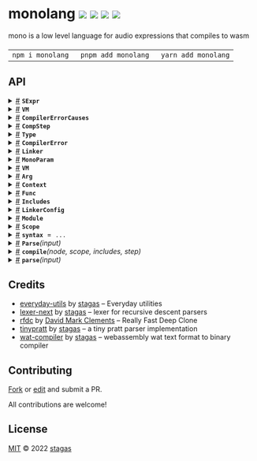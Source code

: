 <h1>
monolang <a href="https://npmjs.org/package/monolang"><img src="https://img.shields.io/badge/npm-v1.0.0-F00.svg?colorA=000"/></a> <a href="src"><img src="https://img.shields.io/badge/loc-3,333-FFF.svg?colorA=000"/></a> <a href="https://cdn.jsdelivr.net/npm/monolang@1.0.0/dist/monolang.min.js"><img src="https://img.shields.io/badge/brotli-20.3K-333.svg?colorA=000"/></a> <a href="LICENSE"><img src="https://img.shields.io/badge/license-MIT-F0B.svg?colorA=000"/></a>
</h1>

<p></p>

mono is a low level language for audio expressions that compiles to wasm

<h4>
<table><tr><td title="Triple click to select and copy paste">
<code>npm i monolang </code>
</td><td title="Triple click to select and copy paste">
<code>pnpm add monolang </code>
</td><td title="Triple click to select and copy paste">
<code>yarn add monolang</code>
</td></tr></table>
</h4>

## API

<p>  <details id="SExpr$206" title="Interface" ><summary><span><a href="#SExpr$206">#</a></span>  <code><strong>SExpr</strong></code>    </summary>  <a href="src/sexpr.ts#L1">src/sexpr.ts#L1</a>  <ul>        </ul></details>  <details id="VM$209" title="Interface" ><summary><span><a href="#VM$209">#</a></span>  <code><strong>VM</strong></code>    </summary>  <a href="src/lib/vm.ts#L26">src/lib/vm.ts#L26</a>  <ul>        <p>  <details id="fill$210" title="Method" ><summary><span><a href="#fill$210">#</a></span>  <code><strong>fill</strong></code><em>(frame, offset, end, args)</em>    </summary>    <ul>    <p>    <details id="frame$212" title="Parameter" ><summary><span><a href="#frame$212">#</a></span>  <code><strong>frame</strong></code>    </summary>    <ul><p>number</p>        </ul></details><details id="offset$213" title="Parameter" ><summary><span><a href="#offset$213">#</a></span>  <code><strong>offset</strong></code>    </summary>    <ul><p>number</p>        </ul></details><details id="end$214" title="Parameter" ><summary><span><a href="#end$214">#</a></span>  <code><strong>end</strong></code>    </summary>    <ul><p>number</p>        </ul></details><details id="args$215" title="Parameter" ><summary><span><a href="#args$215">#</a></span>  <code><strong>args</strong></code>    </summary>    <ul><p>number  []</p>        </ul></details>  <p><strong>fill</strong><em>(frame, offset, end, args)</em>  &nbsp;=&gt;  <ul>void</ul></p></p>    </ul></details></p></ul></details><details id="CompilerErrorCauses$1" title="Namespace" ><summary><span><a href="#CompilerErrorCauses$1">#</a></span>  <code><strong>CompilerErrorCauses</strong></code>    </summary>  <a href="src/causes.ts#L1">src/causes.ts#L1</a>  <ul>        <p>  <details id="CompilerErrorCause$2" title="Class" ><summary><span><a href="#CompilerErrorCause$2">#</a></span>  <code><strong>CompilerErrorCause</strong></code>    </summary>  <a href="src/causes.ts#L3">src/causes.ts#L3</a>  <ul>        <p>  <details id="constructor$3" title="Constructor" ><summary><span><a href="#constructor$3">#</a></span>  <code><strong>constructor</strong></code><em>(token, short)</em>    </summary>    <ul>    <p>  <details id="new CompilerErrorCause$4" title="ConstructorSignature" ><summary><span><a href="#new CompilerErrorCause$4">#</a></span>  <code><strong>new CompilerErrorCause</strong></code><em>()</em>    </summary>    <ul><p><a href="#CompilerErrorCause$2">CompilerErrorCause</a></p>      <p>  <details id="token$5" title="Parameter" ><summary><span><a href="#token$5">#</a></span>  <code><strong>token</strong></code>    </summary>    <ul><p><span>Token</span></p>        </ul></details><details id="short$6" title="Parameter" ><summary><span><a href="#short$6">#</a></span>  <code><strong>short</strong></code>    </summary>    <ul><p>string</p>        </ul></details></p>  </ul></details></p>    </ul></details><details id="name$7" title="Property" ><summary><span><a href="#name$7">#</a></span>  <code><strong>name</strong></code>  <span><span>&nbsp;=&nbsp;</span>  <code>'CompilerUnknownError'</code></span>  </summary>  <a href="src/causes.ts#L4">src/causes.ts#L4</a>  <ul><p>string</p>        </ul></details></p></ul></details><details id="InvalidErrorCause$26" title="Class" ><summary><span><a href="#InvalidErrorCause$26">#</a></span>  <code><strong>InvalidErrorCause</strong></code>    </summary>  <a href="src/causes.ts#L15">src/causes.ts#L15</a>  <ul>        <p>  <details id="constructor$27" title="Constructor" ><summary><span><a href="#constructor$27">#</a></span>  <code><strong>constructor</strong></code><em>(token, short)</em>    </summary>    <ul>    <p>  <details id="new InvalidErrorCause$28" title="ConstructorSignature" ><summary><span><a href="#new InvalidErrorCause$28">#</a></span>  <code><strong>new InvalidErrorCause</strong></code><em>()</em>    </summary>    <ul><p><a href="#InvalidErrorCause$26">InvalidErrorCause</a></p>      <p>  <details id="token$29" title="Parameter" ><summary><span><a href="#token$29">#</a></span>  <code><strong>token</strong></code>    </summary>    <ul><p><span>Token</span></p>        </ul></details><details id="short$30" title="Parameter" ><summary><span><a href="#short$30">#</a></span>  <code><strong>short</strong></code>    </summary>    <ul><p>string</p>        </ul></details></p>  </ul></details></p>    </ul></details><details id="name$31" title="Property" ><summary><span><a href="#name$31">#</a></span>  <code><strong>name</strong></code>  <span><span>&nbsp;=&nbsp;</span>  <code>'CompilerInvalidError'</code></span>  </summary>  <a href="src/causes.ts#L16">src/causes.ts#L16</a>  <ul><p>string</p>        </ul></details></p></ul></details><details id="ReferenceErrorCause$8" title="Class" ><summary><span><a href="#ReferenceErrorCause$8">#</a></span>  <code><strong>ReferenceErrorCause</strong></code>    </summary>  <a href="src/causes.ts#L6">src/causes.ts#L6</a>  <ul>        <p>  <details id="constructor$9" title="Constructor" ><summary><span><a href="#constructor$9">#</a></span>  <code><strong>constructor</strong></code><em>(token, short)</em>    </summary>    <ul>    <p>  <details id="new ReferenceErrorCause$10" title="ConstructorSignature" ><summary><span><a href="#new ReferenceErrorCause$10">#</a></span>  <code><strong>new ReferenceErrorCause</strong></code><em>()</em>    </summary>    <ul><p><a href="#ReferenceErrorCause$8">ReferenceErrorCause</a></p>      <p>  <details id="token$11" title="Parameter" ><summary><span><a href="#token$11">#</a></span>  <code><strong>token</strong></code>    </summary>    <ul><p><span>Token</span></p>        </ul></details><details id="short$12" title="Parameter" ><summary><span><a href="#short$12">#</a></span>  <code><strong>short</strong></code>    </summary>    <ul><p>string</p>        </ul></details></p>  </ul></details></p>    </ul></details><details id="name$13" title="Property" ><summary><span><a href="#name$13">#</a></span>  <code><strong>name</strong></code>  <span><span>&nbsp;=&nbsp;</span>  <code>'CompilerReferenceError'</code></span>  </summary>  <a href="src/causes.ts#L7">src/causes.ts#L7</a>  <ul><p>string</p>        </ul></details></p></ul></details><details id="SyntaxErrorCause$20" title="Class" ><summary><span><a href="#SyntaxErrorCause$20">#</a></span>  <code><strong>SyntaxErrorCause</strong></code>    </summary>  <a href="src/causes.ts#L12">src/causes.ts#L12</a>  <ul>        <p>  <details id="constructor$21" title="Constructor" ><summary><span><a href="#constructor$21">#</a></span>  <code><strong>constructor</strong></code><em>(token, short)</em>    </summary>    <ul>    <p>  <details id="new SyntaxErrorCause$22" title="ConstructorSignature" ><summary><span><a href="#new SyntaxErrorCause$22">#</a></span>  <code><strong>new SyntaxErrorCause</strong></code><em>()</em>    </summary>    <ul><p><a href="#SyntaxErrorCause$20">SyntaxErrorCause</a></p>      <p>  <details id="token$23" title="Parameter" ><summary><span><a href="#token$23">#</a></span>  <code><strong>token</strong></code>    </summary>    <ul><p><span>Token</span></p>        </ul></details><details id="short$24" title="Parameter" ><summary><span><a href="#short$24">#</a></span>  <code><strong>short</strong></code>    </summary>    <ul><p>string</p>        </ul></details></p>  </ul></details></p>    </ul></details><details id="name$25" title="Property" ><summary><span><a href="#name$25">#</a></span>  <code><strong>name</strong></code>  <span><span>&nbsp;=&nbsp;</span>  <code>'CompilerSyntaxError'</code></span>  </summary>  <a href="src/causes.ts#L13">src/causes.ts#L13</a>  <ul><p>string</p>        </ul></details></p></ul></details><details id="TypeErrorCause$14" title="Class" ><summary><span><a href="#TypeErrorCause$14">#</a></span>  <code><strong>TypeErrorCause</strong></code>    </summary>  <a href="src/causes.ts#L9">src/causes.ts#L9</a>  <ul>        <p>  <details id="constructor$15" title="Constructor" ><summary><span><a href="#constructor$15">#</a></span>  <code><strong>constructor</strong></code><em>(token, short)</em>    </summary>    <ul>    <p>  <details id="new TypeErrorCause$16" title="ConstructorSignature" ><summary><span><a href="#new TypeErrorCause$16">#</a></span>  <code><strong>new TypeErrorCause</strong></code><em>()</em>    </summary>    <ul><p><a href="#TypeErrorCause$14">TypeErrorCause</a></p>      <p>  <details id="token$17" title="Parameter" ><summary><span><a href="#token$17">#</a></span>  <code><strong>token</strong></code>    </summary>    <ul><p><span>Token</span></p>        </ul></details><details id="short$18" title="Parameter" ><summary><span><a href="#short$18">#</a></span>  <code><strong>short</strong></code>    </summary>    <ul><p>string</p>        </ul></details></p>  </ul></details></p>    </ul></details><details id="name$19" title="Property" ><summary><span><a href="#name$19">#</a></span>  <code><strong>name</strong></code>  <span><span>&nbsp;=&nbsp;</span>  <code>'CompilerTypeError'</code></span>  </summary>  <a href="src/causes.ts#L10">src/causes.ts#L10</a>  <ul><p>string</p>        </ul></details></p></ul></details></p></ul></details><details id="CompStep$79" title="Enum" ><summary><span><a href="#CompStep$79">#</a></span>  <code><strong>CompStep</strong></code>    </summary>  <a href="src/compiler.ts#L98">src/compiler.ts#L98</a>  <ul>        <p>  <details id="Lib$80" title="EnumMember" ><summary><span><a href="#Lib$80">#</a></span>  <code><strong>Lib</strong></code>  <span><span>&nbsp;=&nbsp;</span>  <code>"lib"</code></span>  </summary>  <a href="src/compiler.ts#L99">src/compiler.ts#L99</a>  <ul>        </ul></details><details id="User$81" title="EnumMember" ><summary><span><a href="#User$81">#</a></span>  <code><strong>User</strong></code>  <span><span>&nbsp;=&nbsp;</span>  <code>"user"</code></span>  </summary>  <a href="src/compiler.ts#L100">src/compiler.ts#L100</a>  <ul>        </ul></details></p></ul></details><details id="Type$74" title="Enum" ><summary><span><a href="#Type$74">#</a></span>  <code><strong>Type</strong></code>    </summary>  <a href="src/typed.ts#L5">src/typed.ts#L5</a>  <ul>        <p>  <details id="any$75" title="EnumMember" ><summary><span><a href="#any$75">#</a></span>  <code><strong>any</strong></code>  <span><span>&nbsp;=&nbsp;</span>  <code>"any"</code></span>  </summary>  <a href="src/typed.ts#L6">src/typed.ts#L6</a>  <ul>        </ul></details><details id="bool$76" title="EnumMember" ><summary><span><a href="#bool$76">#</a></span>  <code><strong>bool</strong></code>  <span><span>&nbsp;=&nbsp;</span>  <code>"bool"</code></span>  </summary>  <a href="src/typed.ts#L7">src/typed.ts#L7</a>  <ul>        </ul></details><details id="f32$78" title="EnumMember" ><summary><span><a href="#f32$78">#</a></span>  <code><strong>f32</strong></code>  <span><span>&nbsp;=&nbsp;</span>  <code>"f32"</code></span>  </summary>  <a href="src/typed.ts#L9">src/typed.ts#L9</a>  <ul>        </ul></details><details id="i32$77" title="EnumMember" ><summary><span><a href="#i32$77">#</a></span>  <code><strong>i32</strong></code>  <span><span>&nbsp;=&nbsp;</span>  <code>"i32"</code></span>  </summary>  <a href="src/typed.ts#L8">src/typed.ts#L8</a>  <ul>        </ul></details></p></ul></details><details id="CompilerError$32" title="Class" ><summary><span><a href="#CompilerError$32">#</a></span>  <code><strong>CompilerError</strong></code>    </summary>  <a href="src/compiler.ts#L21">src/compiler.ts#L21</a>  <ul>        <p>  <details id="constructor$33" title="Constructor" ><summary><span><a href="#constructor$33">#</a></span>  <code><strong>constructor</strong></code><em>(cause)</em>    </summary>  <a href="src/compiler.ts#L23">src/compiler.ts#L23</a>  <ul>    <p>  <details id="new CompilerError$34" title="ConstructorSignature" ><summary><span><a href="#new CompilerError$34">#</a></span>  <code><strong>new CompilerError</strong></code><em>()</em>    </summary>    <ul><p><a href="#CompilerError$32">CompilerError</a></p>      <p>  <details id="cause$35" title="Parameter" ><summary><span><a href="#cause$35">#</a></span>  <code><strong>cause</strong></code>    </summary>    <ul><p><span>Error</span></p>        </ul></details></p>  </ul></details></p>    </ul></details><details id="cause$36" title="Property" ><summary><span><a href="#cause$36">#</a></span>  <code><strong>cause</strong></code>    </summary>  <a href="src/compiler.ts#L14">src/compiler.ts#L14</a>  <ul><p><a href="#ReferenceErrorCause$8">ReferenceErrorCause</a> | <a href="#TypeErrorCause$14">TypeErrorCause</a> | <a href="#SyntaxErrorCause$20">SyntaxErrorCause</a> | <a href="#InvalidErrorCause$26">InvalidErrorCause</a></p>        </ul></details><details id="name$37" title="Property" ><summary><span><a href="#name$37">#</a></span>  <code><strong>name</strong></code>  <span><span>&nbsp;=&nbsp;</span>  <code>'CompilerError'</code></span>  </summary>  <a href="src/compiler.ts#L22">src/compiler.ts#L22</a>  <ul><p>string</p>        </ul></details></p></ul></details><details id="Linker$91" title="Class" ><summary><span><a href="#Linker$91">#</a></span>  <code><strong>Linker</strong></code>    </summary>  <a href="src/linker.ts#L17">src/linker.ts#L17</a>  <ul>        <p>  <details id="constructor$92" title="Constructor" ><summary><span><a href="#constructor$92">#</a></span>  <code><strong>constructor</strong></code><em>(config)</em>    </summary>  <a href="src/linker.ts#L32">src/linker.ts#L32</a>  <ul>    <p>  <details id="new Linker$93" title="ConstructorSignature" ><summary><span><a href="#new Linker$93">#</a></span>  <code><strong>new Linker</strong></code><em>()</em>    </summary>    <ul><p><a href="#Linker$91">Linker</a></p>      <p>  <details id="config$94" title="Parameter" ><summary><span><a href="#config$94">#</a></span>  <code><strong>config</strong></code>    </summary>    <ul><p><a href="#LinkerConfig$88">LinkerConfig</a></p>        </ul></details></p>  </ul></details></p>    </ul></details><details id="binary$108" title="Property" ><summary><span><a href="#binary$108">#</a></span>  <code><strong>binary</strong></code>    </summary>  <a href="src/linker.ts#L28">src/linker.ts#L28</a>  <ul><p><span>Uint8Array</span></p>        </ul></details><details id="config$96" title="Property" ><summary><span><a href="#config$96">#</a></span>  <code><strong>config</strong></code>    </summary>  <a href="src/linker.ts#L21">src/linker.ts#L21</a>  <ul><p><a href="#LinkerConfig$88">LinkerConfig</a></p>        </ul></details><details id="id$95" title="Property" ><summary><span><a href="#id$95">#</a></span>  <code><strong>id</strong></code>  <span><span>&nbsp;=&nbsp;</span>  <code>...</code></span>  </summary>  <a href="src/linker.ts#L18">src/linker.ts#L18</a>  <ul><p>string</p>        </ul></details><details id="instance$110" title="Property" ><summary><span><a href="#instance$110">#</a></span>  <code><strong>instance</strong></code>    </summary>  <a href="src/linker.ts#L30">src/linker.ts#L30</a>  <ul><p><span>Instance</span></p>        </ul></details><details id="lib$102" title="Property" ><summary><span><a href="#lib$102">#</a></span>  <code><strong>lib</strong></code>    </summary>  <a href="src/linker.ts#L24">src/linker.ts#L24</a>  <ul><p>{<p>  <details id="context$104" title="Property" ><summary><span><a href="#context$104">#</a></span>  <code><strong>context</strong></code>    </summary>  <a href="src/linker.ts#L24">src/linker.ts#L24</a>  <ul><p><span>Context</span></p>        </ul></details><details id="includes$106" title="Property" ><summary><span><a href="#includes$106">#</a></span>  <code><strong>includes</strong></code>    </summary>  <a href="src/linker.ts#L24">src/linker.ts#L24</a>  <ul><p><a href="#Includes$60">Includes</a></p>        </ul></details><details id="scope$105" title="Property" ><summary><span><a href="#scope$105">#</a></span>  <code><strong>scope</strong></code>    </summary>  <a href="src/linker.ts#L24">src/linker.ts#L24</a>  <ul><p><a href="#Scope$38">Scope</a></p>        </ul></details></p>}</p>        </ul></details><details id="memory$109" title="Property" ><summary><span><a href="#memory$109">#</a></span>  <code><strong>memory</strong></code>    </summary>  <a href="src/linker.ts#L29">src/linker.ts#L29</a>  <ul><p><span>Memory</span></p>        </ul></details><details id="module$97" title="Property" ><summary><span><a href="#module$97">#</a></span>  <code><strong>module</strong></code>    </summary>  <a href="src/linker.ts#L22">src/linker.ts#L22</a>  <ul><p><a href="#Module$66">Module</a></p>        </ul></details><details id="mono$107" title="Property" ><summary><span><a href="#mono$107">#</a></span>  <code><strong>mono</strong></code>  <span><span>&nbsp;=&nbsp;</span>  <code>{}</code></span>  </summary>  <a href="src/linker.ts#L25">src/linker.ts#L25</a>  <ul><p><span>Record</span>&lt;string, string&gt;</p>        </ul></details><details id="sexpr$98" title="Property" ><summary><span><a href="#sexpr$98">#</a></span>  <code><strong>sexpr</strong></code>  <span><span>&nbsp;=&nbsp;</span>  <code>...</code></span>  </summary>  <a href="src/linker.ts#L23">src/linker.ts#L23</a>  <ul><p><details id="__type$99" title="Function" ><summary><span><a href="#__type$99">#</a></span>  <em>(linker)</em>    </summary>    <ul>    <p>    <details id="linker$101" title="Parameter" ><summary><span><a href="#linker$101">#</a></span>  <code><strong>linker</strong></code>    </summary>    <ul><p><a href="#Linker$91">Linker</a></p>        </ul></details>  <p><strong></strong><em>(linker)</em>  &nbsp;=&gt;  <ul><a href="#SExpr$206">SExpr</a></ul></p></p>    </ul></details></p>        </ul></details><details id="link$113" title="Method" ><summary><span><a href="#link$113">#</a></span>  <code><strong>link</strong></code><em>(src)</em>    </summary>  <a href="src/linker.ts#L51">src/linker.ts#L51</a>  <ul>    <p>    <details id="src$115" title="Parameter" ><summary><span><a href="#src$115">#</a></span>  <code><strong>src</strong></code>    </summary>    <ul><p>string</p>        </ul></details>  <p><strong>link</strong><em>(src)</em>  &nbsp;=&gt;  <ul>void</ul></p></p>    </ul></details><details id="linkLib$116" title="Method" ><summary><span><a href="#linkLib$116">#</a></span>  <code><strong>linkLib</strong></code><em>(lib)</em>    </summary>  <a href="src/linker.ts#L78">src/linker.ts#L78</a>  <ul>    <p>    <details id="lib$118" title="Parameter" ><summary><span><a href="#lib$118">#</a></span>  <code><strong>lib</strong></code>    </summary>    <ul><p><span>Record</span>&lt;string, string | <details id="__type$119" title="Function" ><summary><span><a href="#__type$119">#</a></span>  <em>(config)</em>    </summary>    <ul>    <p>    <details id="config$121" title="Parameter" ><summary><span><a href="#config$121">#</a></span>  <code><strong>config</strong></code>    </summary>    <ul><p><a href="#LinkerConfig$88">LinkerConfig</a></p>        </ul></details>  <p><strong></strong><em>(config)</em>  &nbsp;=&gt;  <ul>string</ul></p></p>    </ul></details>&gt;</p>        </ul></details>  <p><strong>linkLib</strong><em>(lib)</em>  &nbsp;=&gt;  <ul>void</ul></p></p>    </ul></details><details id="linkMono$128" title="Method" ><summary><span><a href="#linkMono$128">#</a></span>  <code><strong>linkMono</strong></code><em>(monolib)</em>    </summary>  <a href="src/linker.ts#L106">src/linker.ts#L106</a>  <ul>    <p>    <details id="monolib$130" title="Parameter" ><summary><span><a href="#monolib$130">#</a></span>  <code><strong>monolib</strong></code>    </summary>    <ul><p><span>Record</span>&lt;string, string&gt;</p>        </ul></details>  <p><strong>linkMono</strong><em>(monolib)</em>  &nbsp;=&gt;  <ul>void</ul></p></p>    </ul></details><details id="linkSExpr$122" title="Method" ><summary><span><a href="#linkSExpr$122">#</a></span>  <code><strong>linkSExpr</strong></code><em>(fn)</em>    </summary>  <a href="src/linker.ts#L102">src/linker.ts#L102</a>  <ul>    <p>    <details id="fn$124" title="Function" ><summary><span><a href="#fn$124">#</a></span>  <code><strong>fn</strong></code><em>(linker)</em>    </summary>    <ul>    <p>    <details id="linker$127" title="Parameter" ><summary><span><a href="#linker$127">#</a></span>  <code><strong>linker</strong></code>    </summary>    <ul><p><a href="#Linker$91">Linker</a></p>        </ul></details>  <p><strong>fn</strong><em>(linker)</em>  &nbsp;=&gt;  <ul><a href="#SExpr$206">SExpr</a></ul></p></p>    </ul></details>  <p><strong>linkSExpr</strong><em>(fn)</em>  &nbsp;=&gt;  <ul>void</ul></p></p>    </ul></details><details id="make$111" title="Method" ><summary><span><a href="#make$111">#</a></span>  <code><strong>make</strong></code><em>()</em>    </summary>  <a href="src/linker.ts#L37">src/linker.ts#L37</a>  <ul>    <p>      <p><strong>make</strong><em>()</em>  &nbsp;=&gt;  <ul><span>Promise</span>&lt;void&gt;</ul></p></p>    </ul></details></p></ul></details><details id="MonoParam$147" title="Class" ><summary><span><a href="#MonoParam$147">#</a></span>  <code><strong>MonoParam</strong></code>    </summary>  <a href="src/vm.ts#L21">src/vm.ts#L21</a>  <ul>        <p>  <details id="constructor$148" title="Constructor" ><summary><span><a href="#constructor$148">#</a></span>  <code><strong>constructor</strong></code><em>(data)</em>    </summary>  <a href="src/vm.ts#L37">src/vm.ts#L37</a>  <ul>    <p>  <details id="new MonoParam$149" title="ConstructorSignature" ><summary><span><a href="#new MonoParam$149">#</a></span>  <code><strong>new MonoParam</strong></code><em>()</em>    </summary>    <ul><p><a href="#MonoParam$147">MonoParam</a></p>      <p>  <details id="data$150" title="Parameter" ><summary><span><a href="#data$150">#</a></span>  <code><strong>data</strong></code>    </summary>    <ul><p><span>Partial</span>&lt;<a href="#MonoParam$147">MonoParam</a>&gt;</p>        </ul></details></p>  </ul></details></p>    </ul></details><details id="defaultValue$162" title="Property" ><summary><span><a href="#defaultValue$162">#</a></span>  <code><strong>defaultValue</strong></code>    </summary>  <a href="src/vm.ts#L33">src/vm.ts#L33</a>  <ul><p>number</p>        </ul></details><details id="id$151" title="Property" ><summary><span><a href="#id$151">#</a></span>  <code><strong>id</strong></code>    </summary>  <a href="src/vm.ts#L22">src/vm.ts#L22</a>  <ul><p><span>Token</span></p>        </ul></details><details id="maxValue$161" title="Property" ><summary><span><a href="#maxValue$161">#</a></span>  <code><strong>maxValue</strong></code>    </summary>  <a href="src/vm.ts#L32">src/vm.ts#L32</a>  <ul><p>number</p>        </ul></details><details id="minValue$160" title="Property" ><summary><span><a href="#minValue$160">#</a></span>  <code><strong>minValue</strong></code>    </summary>  <a href="src/vm.ts#L31">src/vm.ts#L31</a>  <ul><p>number</p>        </ul></details><details id="name$159" title="Property" ><summary><span><a href="#name$159">#</a></span>  <code><strong>name</strong></code>    </summary>  <a href="src/vm.ts#L30">src/vm.ts#L30</a>  <ul><p>string</p>        </ul></details><details id="normalValue$163" title="Property" ><summary><span><a href="#normalValue$163">#</a></span>  <code><strong>normalValue</strong></code>    </summary>  <a href="src/vm.ts#L34">src/vm.ts#L34</a>  <ul><p>number</p>        </ul></details><details id="scaleValue$164" title="Property" ><summary><span><a href="#scaleValue$164">#</a></span>  <code><strong>scaleValue</strong></code>    </summary>  <a href="src/vm.ts#L35">src/vm.ts#L35</a>  <ul><p>number</p>        </ul></details><details id="source$153" title="Property" ><summary><span><a href="#source$153">#</a></span>  <code><strong>source</strong></code>    </summary>  <a href="src/vm.ts#L24">src/vm.ts#L24</a>  <ul><p>{<p>  <details id="arg$155" title="Property" ><summary><span><a href="#arg$155">#</a></span>  <code><strong>arg</strong></code>    </summary>  <a href="src/vm.ts#L25">src/vm.ts#L25</a>  <ul><p>string</p>        </ul></details><details id="default$158" title="Property" ><summary><span><a href="#default$158">#</a></span>  <code><strong>default</strong></code>    </summary>  <a href="src/vm.ts#L28">src/vm.ts#L28</a>  <ul><p>string</p>        </ul></details><details id="id$156" title="Property" ><summary><span><a href="#id$156">#</a></span>  <code><strong>id</strong></code>    </summary>  <a href="src/vm.ts#L26">src/vm.ts#L26</a>  <ul><p>string</p>        </ul></details><details id="range$157" title="Property" ><summary><span><a href="#range$157">#</a></span>  <code><strong>range</strong></code>    </summary>  <a href="src/vm.ts#L27">src/vm.ts#L27</a>  <ul><p>string</p>        </ul></details></p>}</p>        </ul></details><details id="sourceIndex$152" title="Property" ><summary><span><a href="#sourceIndex$152">#</a></span>  <code><strong>sourceIndex</strong></code>    </summary>  <a href="src/vm.ts#L23">src/vm.ts#L23</a>  <ul><p>number</p>        </ul></details><details id="normalize$165" title="Method" ><summary><span><a href="#normalize$165">#</a></span>  <code><strong>normalize</strong></code><em>(value)</em>    </summary>  <a href="src/vm.ts#L43">src/vm.ts#L43</a>  <ul>    <p>    <details id="value$167" title="Parameter" ><summary><span><a href="#value$167">#</a></span>  <code><strong>value</strong></code>    </summary>    <ul><p>number</p>        </ul></details>  <p><strong>normalize</strong><em>(value)</em>  &nbsp;=&gt;  <ul>number</ul></p></p>    </ul></details><details id="scale$168" title="Method" ><summary><span><a href="#scale$168">#</a></span>  <code><strong>scale</strong></code><em>(normal)</em>    </summary>  <a href="src/vm.ts#L47">src/vm.ts#L47</a>  <ul>    <p>    <details id="normal$170" title="Parameter" ><summary><span><a href="#normal$170">#</a></span>  <code><strong>normal</strong></code>    </summary>    <ul><p>number</p>        </ul></details>  <p><strong>scale</strong><em>(normal)</em>  &nbsp;=&gt;  <ul>number</ul></p></p>    </ul></details></p></ul></details><details id="VM$171" title="Class" ><summary><span><a href="#VM$171">#</a></span>  <code><strong>VM</strong></code>    </summary>  <a href="src/vm.ts#L52">src/vm.ts#L52</a>  <ul>        <p>  <details id="constructor$172" title="Constructor" ><summary><span><a href="#constructor$172">#</a></span>  <code><strong>constructor</strong></code><em>(config)</em>    </summary>  <a href="src/vm.ts#L67">src/vm.ts#L67</a>  <ul>    <p>  <details id="new VM$173" title="ConstructorSignature" ><summary><span><a href="#new VM$173">#</a></span>  <code><strong>new VM</strong></code><em>()</em>    </summary>    <ul><p><a href="#VM$171">VM</a></p>      <p>  <details id="config$174" title="Parameter" ><summary><span><a href="#config$174">#</a></span>  <code><strong>config</strong></code>  <span><span>&nbsp;=&nbsp;</span>  <code>{}</code></span>  </summary>    <ul><p><span>Partial</span>&lt;<a href="#LinkerConfig$88">LinkerConfig</a>&gt;</p>        </ul></details></p>  </ul></details></p>    </ul></details><details id="code$177" title="Property" ><summary><span><a href="#code$177">#</a></span>  <code><strong>code</strong></code>  <span><span>&nbsp;=&nbsp;</span>  <code>''</code></span>  </summary>  <a href="src/vm.ts#L56">src/vm.ts#L56</a>  <ul><p>string</p>        </ul></details><details id="config$178" title="Property" ><summary><span><a href="#config$178">#</a></span>  <code><strong>config</strong></code>    </summary>  <a href="src/vm.ts#L58">src/vm.ts#L58</a>  <ul><p><a href="#LinkerConfig$88">LinkerConfig</a></p>        </ul></details><details id="inputs$182" title="Property" ><summary><span><a href="#inputs$182">#</a></span>  <code><strong>inputs</strong></code>    </summary>  <a href="src/vm.ts#L64">src/vm.ts#L64</a>  <ul><p><span>Float32Array</span>  []</p>        </ul></details><details id="instance$181" title="Property" ><summary><span><a href="#instance$181">#</a></span>  <code><strong>instance</strong></code>    </summary>  <a href="src/vm.ts#L62">src/vm.ts#L62</a>  <ul><p><span>Instance</span></p>        </ul></details><details id="isReady$175" title="Property" ><summary><span><a href="#isReady$175">#</a></span>  <code><strong>isReady</strong></code>  <span><span>&nbsp;=&nbsp;</span>  <code>false</code></span>  </summary>  <a href="src/vm.ts#L53">src/vm.ts#L53</a>  <ul><p>boolean</p>        </ul></details><details id="linker$179" title="Property" ><summary><span><a href="#linker$179">#</a></span>  <code><strong>linker</strong></code>    </summary>  <a href="src/vm.ts#L60">src/vm.ts#L60</a>  <ul><p><a href="#Linker$91">Linker</a></p>        </ul></details><details id="module$180" title="Property" ><summary><span><a href="#module$180">#</a></span>  <code><strong>module</strong></code>    </summary>  <a href="src/vm.ts#L61">src/vm.ts#L61</a>  <ul><p><a href="#Module$66">Module</a></p>        </ul></details><details id="outputs$183" title="Property" ><summary><span><a href="#outputs$183">#</a></span>  <code><strong>outputs</strong></code>    </summary>  <a href="src/vm.ts#L65">src/vm.ts#L65</a>  <ul><p><span>Float32Array</span>  []</p>        </ul></details><details id="skipMono$176" title="Property" ><summary><span><a href="#skipMono$176">#</a></span>  <code><strong>skipMono</strong></code>  <span><span>&nbsp;=&nbsp;</span>  <code>false</code></span>  </summary>  <a href="src/vm.ts#L54">src/vm.ts#L54</a>  <ul><p>boolean</p>        </ul></details><details id="exports$186" title="Accessor" ><summary><span><a href="#exports$186">#</a></span>  <code><strong>exports</strong></code>    </summary>  <a href="src/vm.ts#L81">src/vm.ts#L81</a>  <ul>        </ul></details><details id="f_params$200" title="Accessor" ><summary><span><a href="#f_params$200">#</a></span>  <code><strong>f_params</strong></code>    </summary>  <a href="src/vm.ts#L133">src/vm.ts#L133</a>  <ul>        </ul></details><details id="f_type$198" title="Accessor" ><summary><span><a href="#f_type$198">#</a></span>  <code><strong>f_type</strong></code>    </summary>  <a href="src/vm.ts#L129">src/vm.ts#L129</a>  <ul>        </ul></details><details id="funcs$194" title="Accessor" ><summary><span><a href="#funcs$194">#</a></span>  <code><strong>funcs</strong></code>    </summary>  <a href="src/vm.ts#L87">src/vm.ts#L87</a>  <ul>        </ul></details><details id="params$196" title="Accessor" ><summary><span><a href="#params$196">#</a></span>  <code><strong>params</strong></code>    </summary>  <a href="src/vm.ts#L91">src/vm.ts#L91</a>  <ul>        </ul></details><details id="linkLib$184" title="Method" ><summary><span><a href="#linkLib$184">#</a></span>  <code><strong>linkLib</strong></code><em>()</em>    </summary>  <a href="src/vm.ts#L75">src/vm.ts#L75</a>  <ul>    <p>      <p><strong>linkLib</strong><em>()</em>  &nbsp;=&gt;  <ul>void</ul></p></p>    </ul></details><details id="setCode$202" title="Method" ><summary><span><a href="#setCode$202">#</a></span>  <code><strong>setCode</strong></code><em>(code)</em>    </summary>  <a href="src/vm.ts#L137">src/vm.ts#L137</a>  <ul>    <p>    <details id="code$204" title="Parameter" ><summary><span><a href="#code$204">#</a></span>  <code><strong>code</strong></code>    </summary>    <ul><p>string</p>        </ul></details>  <p><strong>setCode</strong><em>(code)</em>  &nbsp;=&gt;  <ul><span>Promise</span>&lt;void&gt;</ul></p></p>    </ul></details></p></ul></details><details id="Arg$41" title="Interface" ><summary><span><a href="#Arg$41">#</a></span>  <code><strong>Arg</strong></code>    </summary>  <a href="src/compiler.ts#L58">src/compiler.ts#L58</a>  <ul>        <p>  <details id="default$45" title="Property" ><summary><span><a href="#default$45">#</a></span>  <code><strong>default</strong></code>    </summary>  <a href="src/compiler.ts#L62">src/compiler.ts#L62</a>  <ul><p><a href="#SExpr$206">SExpr</a></p>        </ul></details><details id="export$44" title="Property" ><summary><span><a href="#export$44">#</a></span>  <code><strong>export</strong></code>    </summary>  <a href="src/compiler.ts#L61">src/compiler.ts#L61</a>  <ul><p>boolean</p>        </ul></details><details id="id$42" title="Property" ><summary><span><a href="#id$42">#</a></span>  <code><strong>id</strong></code>    </summary>  <a href="src/compiler.ts#L59">src/compiler.ts#L59</a>  <ul><p><span>Token</span></p>        </ul></details><details id="originalDefault$46" title="Property" ><summary><span><a href="#originalDefault$46">#</a></span>  <code><strong>originalDefault</strong></code>    </summary>  <a href="src/compiler.ts#L63">src/compiler.ts#L63</a>  <ul><p><a href="#SExpr$206">SExpr</a></p>        </ul></details><details id="range$47" title="Property" ><summary><span><a href="#range$47">#</a></span>  <code><strong>range</strong></code>    </summary>  <a href="src/compiler.ts#L64">src/compiler.ts#L64</a>  <ul><p><a href="#SExpr$206">SExpr</a></p>        </ul></details><details id="type$43" title="Property" ><summary><span><a href="#type$43">#</a></span>  <code><strong>type</strong></code>    </summary>  <a href="src/compiler.ts#L60">src/compiler.ts#L60</a>  <ul><p><a href="#Type$74">Type</a></p>        </ul></details></p></ul></details><details id="Context$48" title="Interface" ><summary><span><a href="#Context$48">#</a></span>  <code><strong>Context</strong></code>    </summary>  <a href="src/compiler.ts#L67">src/compiler.ts#L67</a>  <ul>        <p>  <details id="elements$52" title="Property" ><summary><span><a href="#elements$52">#</a></span>  <code><strong>elements</strong></code>    </summary>  <a href="src/compiler.ts#L71">src/compiler.ts#L71</a>  <ul><p><span>Record</span>&lt;string, <span>Token</span>&gt;</p>        </ul></details><details id="offsets$51" title="Property" ><summary><span><a href="#offsets$51">#</a></span>  <code><strong>offsets</strong></code>    </summary>  <a href="src/compiler.ts#L70">src/compiler.ts#L70</a>  <ul><p><span>Record</span>&lt;string, number&gt;</p>        </ul></details><details id="params$49" title="Property" ><summary><span><a href="#params$49">#</a></span>  <code><strong>params</strong></code>    </summary>  <a href="src/compiler.ts#L68">src/compiler.ts#L68</a>  <ul><p><a href="#Arg$41">Arg</a>  []</p>        </ul></details><details id="scope$50" title="Property" ><summary><span><a href="#scope$50">#</a></span>  <code><strong>scope</strong></code>    </summary>  <a href="src/compiler.ts#L69">src/compiler.ts#L69</a>  <ul><p><a href="#Scope$38">Scope</a></p>        </ul></details></p></ul></details><details id="Func$53" title="Interface" ><summary><span><a href="#Func$53">#</a></span>  <code><strong>Func</strong></code>    </summary>  <a href="src/compiler.ts#L74">src/compiler.ts#L74</a>  <ul>        <p>  <details id="body$58" title="Property" ><summary><span><a href="#body$58">#</a></span>  <code><strong>body</strong></code>    </summary>  <a href="src/compiler.ts#L79">src/compiler.ts#L79</a>  <ul><p><a href="#SExpr$206">SExpr</a></p>        </ul></details><details id="context$57" title="Property" ><summary><span><a href="#context$57">#</a></span>  <code><strong>context</strong></code>    </summary>  <a href="src/compiler.ts#L78">src/compiler.ts#L78</a>  <ul><p><a href="#Context$48">Context</a></p>        </ul></details><details id="id$54" title="Property" ><summary><span><a href="#id$54">#</a></span>  <code><strong>id</strong></code>    </summary>  <a href="src/compiler.ts#L75">src/compiler.ts#L75</a>  <ul><p><span>Token</span></p>        </ul></details><details id="params$55" title="Property" ><summary><span><a href="#params$55">#</a></span>  <code><strong>params</strong></code>    </summary>  <a href="src/compiler.ts#L76">src/compiler.ts#L76</a>  <ul><p><a href="#Arg$41">Arg</a>  []</p>        </ul></details><details id="result$56" title="Property" ><summary><span><a href="#result$56">#</a></span>  <code><strong>result</strong></code>    </summary>  <a href="src/compiler.ts#L77">src/compiler.ts#L77</a>  <ul><p><a href="#Type$74">Type</a></p>        </ul></details><details id="source$59" title="Property" ><summary><span><a href="#source$59">#</a></span>  <code><strong>source</strong></code>    </summary>  <a href="src/compiler.ts#L80">src/compiler.ts#L80</a>  <ul><p><a href="#SExpr$206">SExpr</a></p>        </ul></details></p></ul></details><details id="Includes$60" title="Interface" ><summary><span><a href="#Includes$60">#</a></span>  <code><strong>Includes</strong></code>    </summary>  <a href="src/compiler.ts#L85">src/compiler.ts#L85</a>  <ul>        </ul></details><details id="LinkerConfig$88" title="Interface" ><summary><span><a href="#LinkerConfig$88">#</a></span>  <code><strong>LinkerConfig</strong></code>    </summary>  <a href="src/linker.ts#L12">src/linker.ts#L12</a>  <ul>        <p>  <details id="memory$89" title="Property" ><summary><span><a href="#memory$89">#</a></span>  <code><strong>memory</strong></code>    </summary>  <a href="src/linker.ts#L13">src/linker.ts#L13</a>  <ul><p><span>MemoryDescriptor</span></p>        </ul></details><details id="metrics$90" title="Property" ><summary><span><a href="#metrics$90">#</a></span>  <code><strong>metrics</strong></code>    </summary>  <a href="src/linker.ts#L14">src/linker.ts#L14</a>  <ul><p>number | boolean</p>        </ul></details></p></ul></details><details id="Module$66" title="Interface" ><summary><span><a href="#Module$66">#</a></span>  <code><strong>Module</strong></code>    </summary>  <a href="src/compiler.ts#L89">src/compiler.ts#L89</a>  <ul>        <p>  <details id="body$67" title="Property" ><summary><span><a href="#body$67">#</a></span>  <code><strong>body</strong></code>    </summary>  <a href="src/compiler.ts#L90">src/compiler.ts#L90</a>  <ul><p><a href="#SExpr$206">SExpr</a></p>        </ul></details><details id="funcs$68" title="Property" ><summary><span><a href="#funcs$68">#</a></span>  <code><strong>funcs</strong></code>    </summary>  <a href="src/compiler.ts#L91">src/compiler.ts#L91</a>  <ul><p><span>Record</span>&lt;string, <a href="#Func$53">Func</a>&gt;</p>        </ul></details><details id="typeOf$69" title="Method" ><summary><span><a href="#typeOf$69">#</a></span>  <code><strong>typeOf</strong></code><em>(x)</em>    </summary>  <a href="src/compiler.ts#L92">src/compiler.ts#L92</a>  <ul>    <p>    <details id="x$71" title="Parameter" ><summary><span><a href="#x$71">#</a></span>  <code><strong>x</strong></code>    </summary>    <ul><p>any</p>        </ul></details>  <p><strong>typeOf</strong><em>(x)</em>  &nbsp;=&gt;  <ul><a href="#Type$74">Type</a></ul></p></p>    </ul></details><details id="valueOf$72" title="Method" ><summary><span><a href="#valueOf$72">#</a></span>  <code><strong>valueOf</strong></code><em>()</em>    </summary>  <a href="src/compiler.ts#L93">src/compiler.ts#L93</a>  <ul>    <p>      <p><strong>valueOf</strong><em>()</em>  &nbsp;=&gt;  <ul><a href="#SExpr$206">SExpr</a></ul></p></p>    </ul></details></p></ul></details><details id="Scope$38" title="Interface" ><summary><span><a href="#Scope$38">#</a></span>  <code><strong>Scope</strong></code>    </summary>  <a href="src/compiler.ts#L54">src/compiler.ts#L54</a>  <ul>        </ul></details><details id="syntax$137" title="Variable" ><summary><span><a href="#syntax$137">#</a></span>  <code><strong>syntax</strong></code>  <span><span>&nbsp;=&nbsp;</span>  <code>...</code></span>  </summary>  <a href="src/syntax.ts#L10">src/syntax.ts#L10</a>  <ul><p>{<p>  <details id="comment$139" title="Property" ><summary><span><a href="#comment$139">#</a></span>  <code><strong>comment</strong></code>  <span><span>&nbsp;=&nbsp;</span>  <code>...</code></span>  </summary>    <ul><p><span>RegExp</span></p>        </ul></details><details id="declare$141" title="Property" ><summary><span><a href="#declare$141">#</a></span>  <code><strong>declare</strong></code>  <span><span>&nbsp;=&nbsp;</span>  <code>...</code></span>  </summary>    <ul><p><span>RegExp</span></p>        </ul></details><details id="normal$143" title="Property" ><summary><span><a href="#normal$143">#</a></span>  <code><strong>normal</strong></code>  <span><span>&nbsp;=&nbsp;</span>  <code>ids</code></span>  </summary>    <ul><p><span>RegExp</span></p>        </ul></details><details id="number$145" title="Property" ><summary><span><a href="#number$145">#</a></span>  <code><strong>number</strong></code>  <span><span>&nbsp;=&nbsp;</span>  <code>num</code></span>  </summary>    <ul><p><span>RegExp</span></p>        </ul></details><details id="operator$146" title="Property" ><summary><span><a href="#operator$146">#</a></span>  <code><strong>operator</strong></code>  <span><span>&nbsp;=&nbsp;</span>  <code>ops</code></span>  </summary>    <ul><p><span>RegExp</span></p>        </ul></details><details id="property$140" title="Property" ><summary><span><a href="#property$140">#</a></span>  <code><strong>property</strong></code>  <span><span>&nbsp;=&nbsp;</span>  <code>...</code></span>  </summary>    <ul><p><span>RegExp</span></p>        </ul></details><details id="punctuation$144" title="Property" ><summary><span><a href="#punctuation$144">#</a></span>  <code><strong>punctuation</strong></code>  <span><span>&nbsp;=&nbsp;</span>  <code>...</code></span>  </summary>    <ul><p><span>RegExp</span></p>        </ul></details><details id="regexp$142" title="Property" ><summary><span><a href="#regexp$142">#</a></span>  <code><strong>regexp</strong></code>  <span><span>&nbsp;=&nbsp;</span>  <code>...</code></span>  </summary>    <ul><p><span>RegExp</span></p>        </ul></details></p>}</p>        </ul></details><details id="Parse$134" title="Function" ><summary><span><a href="#Parse$134">#</a></span>  <code><strong>Parse</strong></code><em>(input)</em>    </summary>  <a href="src/parser.ts#L8">src/parser.ts#L8</a>  <ul>    <p>    <details id="input$136" title="Parameter" ><summary><span><a href="#input$136">#</a></span>  <code><strong>input</strong></code>    </summary>    <ul><p>string</p>        </ul></details>  <p><strong>Parse</strong><em>(input)</em>  &nbsp;=&gt;  <ul><span>Node</span></ul></p></p>    </ul></details><details id="compile$82" title="Function" ><summary><span><a href="#compile$82">#</a></span>  <code><strong>compile</strong></code><em>(node, scope, includes, step)</em>    </summary>  <a href="src/compiler.ts#L103">src/compiler.ts#L103</a>  <ul>    <p>    <details id="node$84" title="Parameter" ><summary><span><a href="#node$84">#</a></span>  <code><strong>node</strong></code>    </summary>    <ul><p><span>Node</span></p>        </ul></details><details id="scope$85" title="Parameter" ><summary><span><a href="#scope$85">#</a></span>  <code><strong>scope</strong></code>  <span><span>&nbsp;=&nbsp;</span>  <code>{}</code></span>  </summary>    <ul><p><a href="#Scope$38">Scope</a></p>        </ul></details><details id="includes$86" title="Parameter" ><summary><span><a href="#includes$86">#</a></span>  <code><strong>includes</strong></code>  <span><span>&nbsp;=&nbsp;</span>  <code>{}</code></span>  </summary>    <ul><p><a href="#Includes$60">Includes</a></p>        </ul></details><details id="step$87" title="Parameter" ><summary><span><a href="#step$87">#</a></span>  <code><strong>step</strong></code>  <span><span>&nbsp;=&nbsp;</span>  <code>CompStep.User</code></span>  </summary>    <ul><p><a href="#CompStep$79">CompStep</a></p>        </ul></details>  <p><strong>compile</strong><em>(node, scope, includes, step)</em>  &nbsp;=&gt;  <ul><a href="#Module$66">Module</a></ul></p></p>    </ul></details><details id="parse$131" title="Function" ><summary><span><a href="#parse$131">#</a></span>  <code><strong>parse</strong></code><em>(input)</em>    </summary>  <a href="src/parser.ts#L6">src/parser.ts#L6</a>  <ul>    <p>    <details id="input$133" title="Parameter" ><summary><span><a href="#input$133">#</a></span>  <code><strong>input</strong></code>    </summary>    <ul><p>string</p>        </ul></details>  <p><strong>parse</strong><em>(input)</em>  &nbsp;=&gt;  <ul><span>Node</span></ul></p></p>    </ul></details></p>

## Credits

- [everyday-utils](https://npmjs.org/package/everyday-utils) by [stagas](https://github.com/stagas) &ndash; Everyday utilities
- [lexer-next](https://npmjs.org/package/lexer-next) by [stagas](https://github.com/stagas) &ndash; lexer for recursive descent parsers
- [rfdc](https://npmjs.org/package/rfdc) by [David Mark Clements](https://github.com/davidmarkclements) &ndash; Really Fast Deep Clone
- [tinypratt](https://npmjs.org/package/tinypratt) by [stagas](https://github.com/stagas) &ndash; a tiny pratt parser implementation
- [wat-compiler](https://npmjs.org/package/wat-compiler) by [stagas](https://github.com/stagas) &ndash; webassembly wat text format to binary compiler

## Contributing

[Fork](https://github.com/stagas/mono/fork) or [edit](https://github.dev/stagas/mono) and submit a PR.

All contributions are welcome!

## License

<a href="LICENSE">MIT</a> &copy; 2022 [stagas](https://github.com/stagas)
